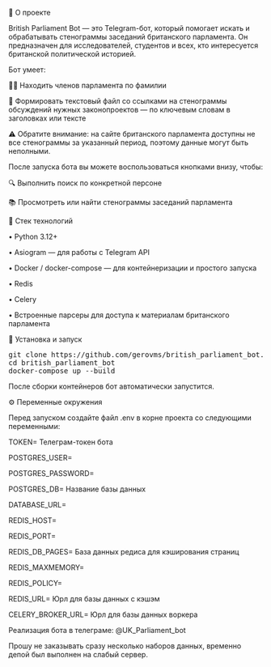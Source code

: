 📌 О проекте

British Parliament Bot — это Telegram-бот, который помогает искать и обрабатывать стенограммы заседаний британского парламента.
Он предназначен для исследователей, студентов и всех, кто интересуется британской политической историей.

Бот умеет:

🧑‍💼 Находить членов парламента по фамилии

📄 Формировать текстовый файл со ссылками на стенограммы обсуждений нужных законопроектов — по ключевым словам в заголовках или тексте

⚠️ Обратите внимание: на сайте британского парламента доступны не все стенограммы за указанный период, поэтому данные могут быть неполными.

После запуска бота вы можете воспользоваться кнопками внизу, чтобы:

🔍 Выполнить поиск по конкретной персоне

📚 Просмотреть или найти стенограммы заседаний парламента

🧰 Стек технологий

• Python 3.12+

• Asiogram
 — для работы с Telegram API

• Docker / docker-compose — для контейнеризации и простого запуска

• Redis

• Celery

• Встроенные парсеры для доступа к материалам британского парламента

🚀 Установка и запуск

<pre markdown>
git clone https://github.com/gerovms/british_parliament_bot.git
cd british_parliament_bot
docker-compose up --build
</pre>

После сборки контейнеров бот автоматически запустится.

⚙️ Переменные окружения

Перед запуском создайте файл .env в корне проекта со следующими переменными:

TOKEN= Телеграм-токен бота

POSTGRES_USER=

POSTGRES_PASSWORD=

POSTGRES_DB= Название базы данных

DATABASE_URL=

REDIS_HOST=

REDIS_PORT=

REDIS_DB_PAGES= База данных редиса для кэширования страниц

REDIS_MAXMEMORY=

REDIS_POLICY=

REDIS_URL= Юрл для базы данных с кэшэм

CELERY_BROKER_URL= Юрл для базы данных воркера


Реализация бота в телеграме: @UK_Parliament_bot

Прошу не заказывать сразу несколько наборов данных, временно депой был выполнен на слабый сервер.
